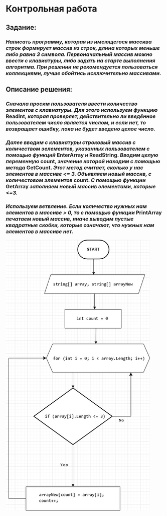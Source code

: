 # Контрольная работа

## **Задание:**

### *Написать программу, которая из имеющегося массива строк формирует массив из строк, длина которых меньше либо равна 3 символа. Первоначальный массив можно ввести с клавиатуры, либо задать на старте выполнения алгоритма. При решении не рекомендуется пользоваться коллекциями, лучше обойтись исключительно массивами.*

## **Описание решения:**

### *Сначала просим пользователя ввести количество элементов с клавиатуры. Для этого используем функцию* **ReadInt**, *которая проверяет, действительно ли введённое пользователем число является числом, и если нет, то возвращает ошибку, пока не будет введено целое число.*

### *Далее вводим с клавиатуры строковый массив с количеством эелементов, указанных пользователем с помощью функций* **EnterArray** *и* **ReadString.** *Вводим целую переменную* **count**, *значение которой находим с помощью метода* **GetCount**. *Этот метод считает, сколько у нас элементов в массиве <= 3. Объявляем новый массив, с количестовом элементов* **count**. *С помощью функции* **GetArray** *заполняем новый массив элементами, которые <=3.*

### *Используем ветвлениe. Если количество нужных нам элементов в массиве > 0, то с помощью функции* **PrintArray** *печатаем новый массив, иначе выводим пустые квадратные скобки, которые означают, что нужных нам элементов в массиве нет.*

![scheme](https://github.com/VikTitovich/ControlWork/blob/main/BlokScheme/scheme.jpg)

